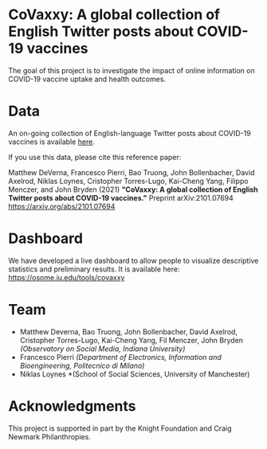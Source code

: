 # CoVaxxy: A global collection of English Twitter posts about COVID-19 vaccines 

The goal of this project is to investigate the impact of online information on COVID-19 vaccine uptake and health outcomes. 

# Data

An on-going collection of English-language Twitter posts about COVID-19 vaccines is available [here](https://zenodo.org/record/4530212).

If you use this data, please cite this reference paper:

Matthew DeVerna, Francesco Pierri, Bao Truong, John Bollenbacher, David Axelrod, Niklas Loynes, Cristopher Torres-Lugo, Kai-Cheng Yang, Filippo Menczer, and John Bryden (2021) **"CoVaxxy: A global collection of English Twitter posts about COVID-19 vaccines."** Preprint arXiv:2101.07694 https://arxiv.org/abs/2101.07694

# Dashboard

We have developed a live dashboard to allow people to visualize descriptive statistics and preliminary results. It is available here: https://osome.iu.edu/tools/covaxxy

# Team

* Matthew Deverna, Bao Truong, John Bollenbacher, David Axelrod, Cristopher Torres-Lugo, Kai-Cheng Yang, Fil Menczer, John Bryden *(Observatory on Social Media, Indiana University)* 
* Francesco Pierri *(Department of Electronics, Information and Bioengineering, Politecnico di Milano)* 
* Niklas Loynes *(School of Social Sciences, University of Manchester)

# Acknowledgments

This project is supported in part by the Knight Foundation and Craig Newmark Philanthropies.
